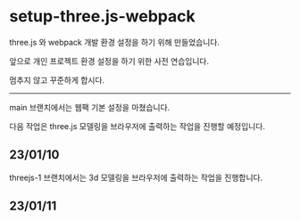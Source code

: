 # setup-three.js-webpack

three.js 와 webpack 개발 환경 설정을 하기 위해 만들었습니다.

앞으로 개인 프로젝트 환경 설정을 하기 위한 사전 연습입니다.

멈추지 않고 꾸준하게 합시다.

-------------------------------------------------------
main 브랜치에서는 웹팩 기본 설정을 마쳤습니다.

다음 작업은 three.js 모델링을 브라우저에 출력하는 작업을 진행할 예정입니다.

23/01/10
-------------------------------------------------------

threejs-1 브랜치에서는 3d 모델링을 브라우저에 출력하는 작업을 진행합니다.

23/01/11
-------------------------------------------------------


